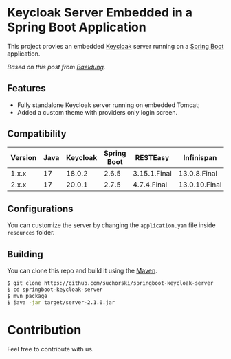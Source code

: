 # Keycloak Server Embedded in a Spring Boot Application

This project provies an embedded [Keycloak](https://www.keycloak.org) server running on a [Spring Boot](https://spring.io/projects/spring-boot) application.

_Based on this post from [Baeldung](https://www.baeldung.com/keycloak-embedded-in-spring-boot-app)._

## Features

- Fully standalone Keycloak server running on embedded Tomcat;
- Added a custom theme with providers only login screen.

## Compatibility

| Version | Java | Keycloak | Spring Boot | RESTEasy | Infinispan |
| - | - | - | - | - | - |
| 1.x.x | 17 | 18.0.2 | 2.6.5 | 3.15.1.Final | 13.0.8.Final |
| 2.x.x | 17 | 20.0.1 | 2.7.5 | 4.7.4.Final | 13.0.10.Final |

## Configurations

You can customize the server by changing the `application.yam` file inside `resources` folder.

## Building

You can clone this repo and build it using the [Maven](https://maven.apache.org/).

```bash
$ git clone https://github.com/suchorski/springboot-keycloak-server
$ cd springboot-keycloak-server
$ mvn package
$ java -jar target/server-2.1.0.jar
```

# Contribution

Feel free to contribute with us.